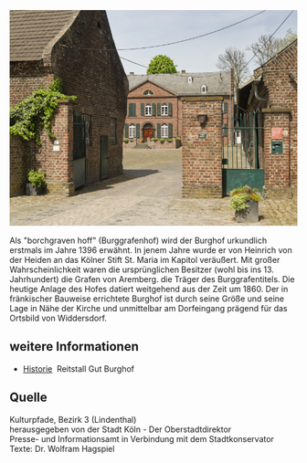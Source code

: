 ![Burghof (Widdersdorf)](./images/koelnLindenthal1/p15.jpg)

Als "borchgraven hoff" (Burggrafenhof) wird der Burghof urkundlich erstmals im Jahre 1396 erwähnt. In jenem Jahre wurde er von Heinrich von der Heiden an das Kölner Stift St. Maria im Kapitol veräußert. Mit großer Wahrscheinlichkeit waren die ursprünglichen Besitzer (wohl bis ins 13. Jahrhundert) die Grafen von Aremberg. die Träger des Burggrafentitels. Die heutige Anlage des Hofes datiert weitgehend aus der Zeit um 1860. Der in fränkischer Bauweise errichtete Burghof ist durch seine Größe und seine Lage in Nähe der Kirche und unmittelbar am Dorfeingang prägend für das Ortsbild von Widdersdorf.

## weitere Informationen

*   [Historie](https://www.reitstall-burghof.de/willkommen/historie/)  Reitstall Gut Burghof

## Quelle

Kulturpfade, Bezirk 3 (Lindenthal)  
herausgegeben von der Stadt Köln - Der Oberstadtdirektor  
Presse- und Informationsamt in Verbindung mit dem Stadtkonservator  
Texte: Dr. Wolfram Hagspiel